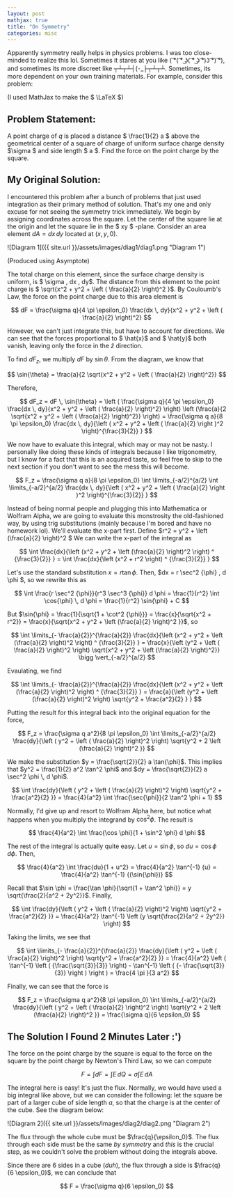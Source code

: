 ```yaml
---
layout: post
mathjax: true
title: "On Symmetry"
categories: misc
---
```


Apparently symmetry really helps in physics problems. I was too close-minded to realize this lol.
Sometimes it stares at you like ( ͡°( ͡° ͜ʖ( ͡° ͜ʖ ͡°)ʖ ͡°) ͡°), and sometimes its more discreet like ┬┴┬┴┤(･_├┬┴┬┴.
Sometimes, its more dependent on your own training materials.
For example, consider this problem:

(I used MathJax to make the $ \LaTeX $)

## Problem Statement:
A point charge of $q$ is placed a distance $ \frac{1}{2} a $ above the geometrical center of a square of charge of uniform surface charge density $\sigma $ and side length $ a $. Find the force on the point charge by the square.

## My Original Solution:
I encountered this problem after a bunch of problems that just used integration as their primary method of solution.
That's my one and only excuse for not seeing the symmetry trick immediately.
We begin by assigning coordinates across the square.
Let the center of the square lie at the origin and let the square lie in the $ xy $ -plane.
Consider an area element $dA = dx \, dy$ located at $(x,y,0)$.


![Diagram 1]({{ site.url }}/assets/images/diag1/diag1.png "Diagram 1")


(Produced using Asymptote)

The total charge on this element, since the surface charge density is uniform, is $ \sigma \, dx \, dy$.
The distance from this element to the point charge is $ \sqrt{x^2 + y^2 + \left ( \frac{a}{2} \right)^2 }$.
By Couloumb's Law, the force on the point charge due to this area element is

$$ dF = \frac{\sigma q}{4 \pi \epsilon_0} \frac{dx \, dy}{x^2 + y^2 + \left ( \frac{a}{2} \right)^2} $$

However, we can't just integrate this, but have to account for directions. We can see that the forces proportional to $ \hat{x}$ and $ \hat{y}$ both vanish, leaving only the force in the $\hat{z}$ direction.


To find $dF_z$, we multiply $dF$ by $\sin{\theta}$. From the diagram, we know that

$$ \sin{\theta} = \frac{a}{2 \sqrt{x^2 + y^2 + \left ( \frac{a}{2} \right)^2}} $$

Therefore,


$$
dF_z = dF \, \sin{\theta} = \left ( \frac{\sigma q}{4 \pi \epsilon_0} \frac{dx \, dy}{x^2 + y^2 + \left ( \frac{a}{2} \right)^2} \right) \left (\frac{a}{2 \sqrt{x^2 + y^2 + \left ( \frac{a}{2} \right)^2}} \right) = \frac{\sigma q a}{8 \pi \epsilon_0} \frac{dx \, dy}{\left ( x^2 + y^2 + \left ( \frac{a}{2} \right )^2 \right)^{\frac{3}{2}} }
$$


We now have to evaluate this integral, which may or may not be nasty. I personally like doing these kinds of integrals because I like trigonometry, but I know for a fact that this is an acquired taste, so feel free to skip to the next section if you don't want to see the mess this will become.


$$
    F_z = \frac{\sigma q a}{8 \pi \epsilon_0} \int \limits_{-a/2}^{a/2} \int \limits_{-a/2}^{a/2} \frac{dx \, dy}{\left ( x^2 + y^2 + \left ( \frac{a}{2} \right )^2 \right)^{\frac{3}{2}} }
$$


Instead of being normal people and plugging this into Mathematica or Wolfram Alpha, we are going to evaluate this monstrosity the old-fashioned way, by using trig substitutions (mainly because I'm bored and have no homework lol). We'll evaluate the x-part first.
Define $r^2 = y^2 + \left (\frac{a}{2} \right)^2 $  We can write the x-part of the integral as


$$
\int \frac{dx}{\left (x^2 + y^2 + \left (\frac{a}{2} \right)^2 \right) ^ {\frac{3}{2}} } =  \int \frac{dx}{\left (x^2 + r^2 \right) ^ {\frac{3}{2}} }
$$


Let's use the standard substitution $x = r \tan{\phi}$. Then, $dx = r \sec^2 {\phi} \, d \phi $, so we rewrite this as


$$
\int \frac{r \sec^2 {\phi}}{r^3 \sec^3 {\phi}} d \phi = \frac{1}{r^2} \int \cos{\phi} \, d \phi = \frac{1}{r^2} \sin{\phi} + C
$$


But $\sin{\phi} = \frac{1}{\sqrt{1 + \cot^2 {\phi}}} =  \frac{x}{\sqrt{x^2 + r^2}} = \frac{x}{\sqrt{x^2 + y^2 + \left (\frac{a}{2} \right)^2 }}$, so


$$
\int \limits_{- \frac{a}{2}}^{\frac{a}{2}} \frac{dx}{\left (x^2 + y^2 + \left (\frac{a}{2} \right)^2 \right) ^ {\frac{3}{2}} } = \frac{x}{\left (y^2 + \left ( \frac{a}{2} \right)^2 \right) \sqrt{x^2 + y^2 + \left (\frac{a}{2} \right)^2}} \bigg \vert_{-a/2}^{a/2}
$$

Evaulating, we find


$$
\int \limits_{- \frac{a}{2}}^{\frac{a}{2}} \frac{dx}{\left (x^2 + y^2 + \left (\frac{a}{2} \right)^2 \right) ^ {\frac{3}{2}} } = \frac{a}{\left (y^2 + \left (\frac{a}{2} \right)^2 \right) \sqrt{y^2 + \frac{a^2}{2} } }
$$

Putting the result for this integral back into the original equation for the force,


$$
F_z = \frac{\sigma q a^2}{8 \pi \epsilon_0} \int \limits_{-a/2}^{a/2} \frac{dy}{\left ( y^2 + \left ( \frac{a}{2} \right)^2 \right) \sqrt{y^2 + 2 \left (\frac{a}{2} \right)^2 }}
$$

We make the substitution $y = \frac{\sqrt{2}}{2} a \tan{\phi}$.
This implies that $y^2 = \frac{1}{2} a^2 \tan^2 \phi$ and $dy = \frac{\sqrt{2}}{2} a \sec^2 \phi \, d \phi$.


$$
\int \frac{dy}{\left ( y^2 + \left ( \frac{a}{2} \right)^2 \right) \sqrt{y^2 +  \frac{a^2}{2} }} = \frac{4}{a^2} \int \frac{\sec{\phi}}{2 \tan^2 \phi + 1}
$$

Normally, I'd give up and resort to Wolfram Alpha here, but notice what happens when you multiply the integrand by $\cos^2 \phi$. The result is


$$
\frac{4}{a^2} \int \frac{\cos \phi}{1 + \sin^2 \phi} d \phi
$$


The rest of the integral is actually quite easy. Let $u = \sin \phi$, so $du = \cos \phi \, d \phi$. Then,


$$
\frac{4}{a^2} \int \frac{du}{1 + u^2} = \frac{4}{a^2} \tan^{-1} {u} = \frac{4}{a^2} \tan^{-1} {(\sin{\phi})}
$$


Recall that $\sin \phi = \frac{\tan \phi}{\sqrt{1 + \tan^2 \phi}} = y \sqrt{\frac{2}{a^2 + 2y^2}}$. Finally,


$$
\int \frac{dy}{\left ( y^2 + \left ( \frac{a}{2} \right)^2 \right) \sqrt{y^2 +  \frac{a^2}{2} }} = \frac{4}{a^2} \tan^{-1} \left (y \sqrt{\frac{2}{a^2 + 2y^2}} \right)
$$


Taking the limits, we see that


$$
\int \limits_{- \frac{a}{2}}^{\frac{a}{2}} \frac{dy}{\left ( y^2 + \left ( \frac{a}{2} \right)^2 \right) \sqrt{y^2 +  \frac{a^2}{2} }} = \frac{4}{a^2} \left ( \tan^{-1} \left ( {\frac{\sqrt{3}}{3}} \right) - \tan^{-1} \left ( {- \frac{\sqrt{3}}{3}} \right ) \right ) = \frac{4 \pi }{3 a^2}
$$


Finally, we can see that the force is


$$
F_z = \frac{\sigma q a^2}{8 \pi \epsilon_0} \int \limits_{-a/2}^{a/2} \frac{dy}{\left ( y^2 + \left ( \frac{a}{2} \right)^2 \right) \sqrt{y^2 + 2 \left (\frac{a}{2} \right)^2 }} = \frac{\sigma q}{6 \epsilon_0}
$$

## The Solution I Found 2 Minutes Later :')




The force on the point charge by the square is equal to the force on the square by the point charge by Newton's Third Law, so we can compute


$$
F = \int dF = \int E \, dQ = \sigma \int E \, dA
$$

The integral here is easy! It's just the flux. Normally, we would have used a big integral like above, but we can consider the following: let the square be part of a larger cube of side length $a$, so that the charge is at the center of the cube. See the diagram below:


![Diagram 2]({{ site.url }}/assets/images/diag2/diag2.png "Diagram 2")


The flux through the whole cube must be $\frac{q}{\epsilon_0}$.
The flux through each side must be the same *by symmetry* and *this* is the crucial step, as we couldn't solve the problem without doing the integrals above.

Since there are 6 sides in a cube (*duh*), the flux through a side is $\frac{q}{6 \epsilon_0}$, we can conclude that


$$
F = \frac{\sigma q}{6 \epsilon_0}
$$
